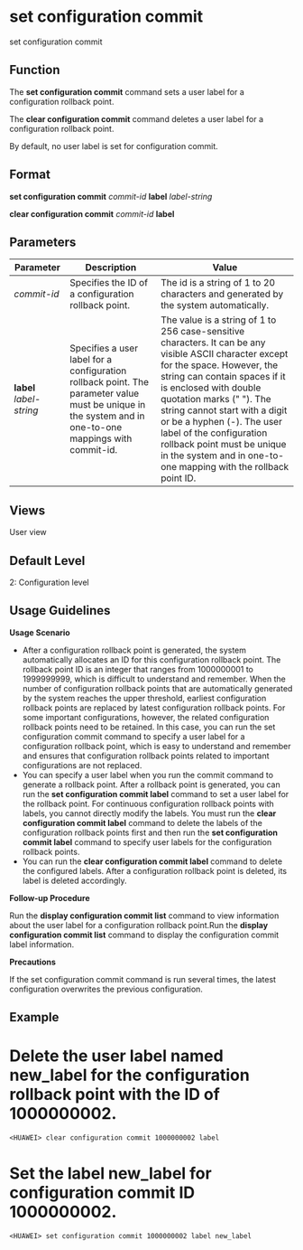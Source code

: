 set configuration commit
========================

set configuration commit

Function
--------



The **set configuration commit** command sets a user label for a configuration rollback point.

The **clear configuration commit** command deletes a user label for a configuration rollback point.



By default, no user label is set for configuration commit.


Format
------

**set configuration commit** *commit-id* **label** *label-string*

**clear configuration commit** *commit-id* **label**


Parameters
----------

| Parameter | Description | Value |
| --- | --- | --- |
| *commit-id* | Specifies the ID of a configuration rollback point. | The id is a string of 1 to 20 characters and generated by the system automatically. |
| **label** *label-string* | Specifies a user label for a configuration rollback point.  The parameter value must be unique in the system and in one-to-one mappings with commit-id. | The value is a string of 1 to 256 case-sensitive characters. It can be any visible ASCII character except for the space. However, the string can contain spaces if it is enclosed with double quotation marks (" "). The string cannot start with a digit or be a hyphen (-).  The user label of the configuration rollback point must be unique in the system and in one-to-one mapping with the rollback point ID. |



Views
-----

User view


Default Level
-------------

2: Configuration level


Usage Guidelines
----------------

**Usage Scenario**

* After a configuration rollback point is generated, the system automatically allocates an ID for this configuration rollback point. The rollback point ID is an integer that ranges from 1000000001 to 1999999999, which is difficult to understand and remember. When the number of configuration rollback points that are automatically generated by the system reaches the upper threshold, earliest configuration rollback points are replaced by latest configuration rollback points. For some important configurations, however, the related configuration rollback points need to be retained. In this case, you can run the set configuration commit command to specify a user label for a configuration rollback point, which is easy to understand and remember and ensures that configuration rollback points related to important configurations are not replaced.
* You can specify a user label when you run the commit command to generate a rollback point. After a rollback point is generated, you can run the **set configuration commit label** command to set a user label for the rollback point. For continuous configuration rollback points with labels, you cannot directly modify the labels. You must run the **clear configuration commit label** command to delete the labels of the configuration rollback points first and then run the **set configuration commit label** command to specify user labels for the configuration rollback points.
* You can run the **clear configuration commit label** command to delete the configured labels. After a configuration rollback point is deleted, its label is deleted accordingly.

**Follow-up Procedure**

Run the **display configuration commit list** command to view information about the user label for a configuration rollback point.Run the **display configuration commit list** command to display the configuration commit label information.

**Precautions**

If the set configuration commit command is run several times, the latest configuration overwrites the previous configuration.


Example
-------

# Delete the user label named new\_label for the configuration rollback point with the ID of 1000000002.
```
<HUAWEI> clear configuration commit 1000000002 label

```

# Set the label new\_label for configuration commit ID 1000000002.
```
<HUAWEI> set configuration commit 1000000002 label new_label

```